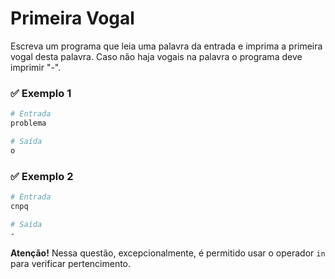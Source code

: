 # Primeira Vogal

Escreva um programa que leia uma palavra da entrada e imprima a primeira vogal desta palavra. Caso não haja vogais na palavra o programa deve imprimir "-".

### ✅ Exemplo 1

```bash
# Entrada
problema

# Saída
o
```

### ✅ Exemplo 2

```bash
# Entrada
cnpq

# Saída
-
```

**Atenção!** Nessa questão, excepcionalmente, é permitido usar o operador `in` para verificar pertencimento.